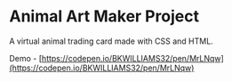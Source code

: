 # Animal Art Maker Project

A virtual animal trading card made with CSS and HTML.

Demo - 
[https://codepen.io/BKWILLIAMS32/pen/MrLNqw](https://codepen.io/BKWILLIAMS32/pen/MrLNqw)